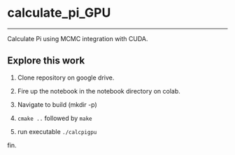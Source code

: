 # calculate_pi_GPU
---------------------

Calculate Pi using MCMC integration with CUDA.


## Explore this work


1. Clone repository on google drive.

2. Fire up the notebook in the notebook directory on colab. 

3. Navigate to build (mkdir -p)

4. `cmake ..` followed by `make`

5. run executable `./calcpigpu`

fin.
